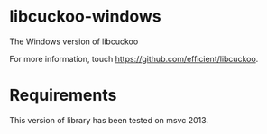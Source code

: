 # libcuckoo-windows
The Windows version of libcuckoo
  
For more information, touch <https://github.com/efficient/libcuckoo>.
# Requirements
This version of library has been tested on msvc 2013.